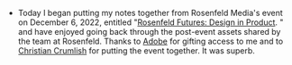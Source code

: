 
* Today I began putting my notes together from Rosenfeld Media's event on December 6, 2022, entitled "[Rosenfeld Futures: Design in Product](https://rosenfeldmedia.com/events-futures/).
" and have enjoyed going back through the post-event assets shared by the team at Rosenfeld. Thanks to [Adobe](https://adobe.com) for gifting access to me and to [Christian Crumlish](https://crumlish.me/) for putting the event together. It was superb.
